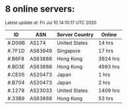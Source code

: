# 8 online servers:

Latest update at: Fri Jul 10 14:10:17 UTC 2020

| ID | ASN | Server Country | Online |
| -- | --- | -------------- | ------ |
| #.D09B | AS174 | United States | 14 hrs |
| #.7F1D | AS63949 | Singapore | 17 hrs |
| #.B6F8 | AS63888 | Hong Kong | 3924 hrs |
| #.BD3E | AS63888 | Hong Kong | 4993 hrs |
| #.CE05 | AS20473 | Japan | 1 hrs |
| #.B704 | AS20473 | Japan | 2 hrs |
| #.1278 | AS23033 | United States | 1409 hrs |
| #.33B9 | AS63888 | Hong Kong | 53 hrs |

